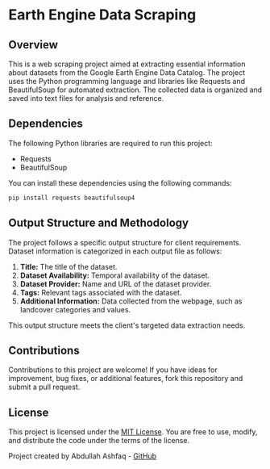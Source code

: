 # Earth Engine Data Scraping

## Overview

This is a web scraping project aimed at extracting essential information about datasets from the Google Earth Engine Data Catalog. The project uses the Python programming language and libraries like Requests and BeautifulSoup for automated extraction. The collected data is organized and saved into text files for analysis and reference.

## Dependencies

The following Python libraries are required to run this project:

- Requests
- BeautifulSoup

You can install these dependencies using the following commands:

```bash
pip install requests beautifulsoup4
```

## Output Structure and Methodology

The project follows a specific output structure for client requirements. Dataset information is categorized in each output file as follows:

1. **Title:** The title of the dataset.
2. **Dataset Availability:** Temporal availability of the dataset.
3. **Dataset Provider:** Name and URL of the dataset provider.
4. **Tags:** Relevant tags associated with the dataset.
5. **Additional Information:** Data collected from the webpage, such as landcover categories and values.

This output structure meets the client's targeted data extraction needs.

## Contributions

Contributions to this project are welcome! If you have ideas for improvement, bug fixes, or additional features, fork this repository and submit a pull request.

## License

This project is licensed under the [MIT License](LICENSE). You are free to use, modify, and distribute the code under the terms of the license.

Project created by Abdullah Ashfaq - [GitHub](https://github.com/abdullahashfaqvirk)
